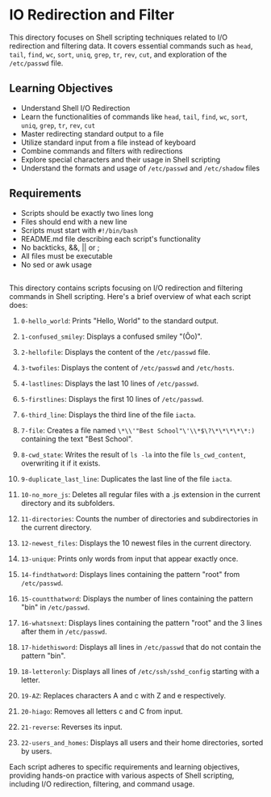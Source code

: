 # IO Redirection and Filter

This directory focuses on Shell scripting techniques related to I/O redirection and filtering data. It covers essential commands such as `head`, `tail`, `find`, `wc`, `sort`, `uniq`, `grep`, `tr`, `rev`, `cut`, and exploration of the `/etc/passwd` file.

## Learning Objectives
- Understand Shell I/O Redirection
- Learn the functionalities of commands like `head`, `tail`, `find`, `wc`, `sort`, `uniq`, `grep`, `tr`, `rev`, `cut`
- Master redirecting standard output to a file
- Utilize standard input from a file instead of keyboard
- Combine commands and filters with redirections
- Explore special characters and their usage in Shell scripting
- Understand the formats and usage of `/etc/passwd` and `/etc/shadow` files

## Requirements
- Scripts should be exactly two lines long
- Files should end with a new line
- Scripts must start with `#!/bin/bash`
- README.md file describing each script's functionality
- No backticks, &&, || or ;
- All files must be executable
- No sed or awk usage

## 

This directory contains scripts focusing on I/O redirection and filtering commands in Shell scripting. Here's a brief overview of what each script does:

1. `0-hello_world`: Prints "Hello, World" to the standard output.

2. `1-confused_smiley`: Displays a confused smiley "(Ôo)".

3. `2-hellofile`: Displays the content of the `/etc/passwd` file.

4. `3-twofiles`: Displays the content of `/etc/passwd` and `/etc/hosts`.

5. `4-lastlines`: Displays the last 10 lines of `/etc/passwd`.

6. `5-firstlines`: Displays the first 10 lines of `/etc/passwd`.

7. `6-third_line`: Displays the third line of the file `iacta`.

8. `7-file`: Creates a file named `\*\\'"Best School"\'\\*$\?\*\*\*\*\*:)` containing the text "Best School".

9. `8-cwd_state`: Writes the result of `ls -la` into the file `ls_cwd_content`, overwriting it if it exists.

10. `9-duplicate_last_line`: Duplicates the last line of the file `iacta`.

11. `10-no_more_js`: Deletes all regular files with a .js extension in the current directory and its subfolders.

12. `11-directories`: Counts the number of directories and subdirectories in the current directory.

13. `12-newest_files`: Displays the 10 newest files in the current directory.

14. `13-unique`: Prints only words from input that appear exactly once.

15. `14-findthatword`: Displays lines containing the pattern "root" from `/etc/passwd`.

16. `15-countthatword`: Displays the number of lines containing the pattern "bin" in `/etc/passwd`.

17. `16-whatsnext`: Displays lines containing the pattern "root" and the 3 lines after them in `/etc/passwd`.

18. `17-hidethisword`: Displays all lines in `/etc/passwd` that do not contain the pattern "bin".

19. `18-letteronly`: Displays all lines of `/etc/ssh/sshd_config` starting with a letter.

20. `19-AZ`: Replaces characters A and c with Z and e respectively.

21. `20-hiago`: Removes all letters c and C from input.

22. `21-reverse`: Reverses its input.

23. `22-users_and_homes`: Displays all users and their home directories, sorted by users.

Each script adheres to specific requirements and learning objectives, providing hands-on practice with various aspects of Shell scripting, including I/O redirection, filtering, and command usage.
